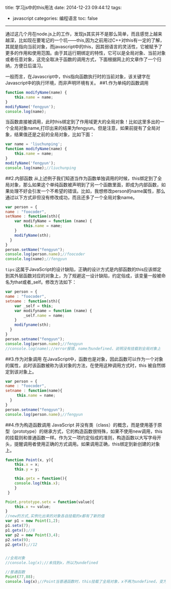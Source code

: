 title: 学习js中的this用法
date: 2014-12-23 09:44:12
tags:
- javascript
categories: 编程语言
toc: false
---

通过这几个月在node.js上的工作，发现js其实并不是那么简单，而且感觉上越来越深，比如现在要笔记的一个坑——this,因为之前用过C++对this有一定的了解，其就是指向当前对象，而javascript中的this，因其弱语言的灵活性，它被赋予了更多的作用和使用范围。由于其运行期绑定的特性，它可以是全局对象、当前对象或者任意对象，这完全取决于函数的调用方式，下面根据网上的文章作了一个归纳，方便日后温习。

一般而言，在Javascript中，this指向函数执行时的当前对象，该关键字在Javascript中的执行环境，而非声明环境有关。
##1.作为单纯的函数调用
```javascript
function modifyName(name) {
    this.name = name;
}
modifyName('fengyun');
console.log(name);
```
<!-- more -->
当函数直接被调用，此时this绑定到了作用域更大的全局对象！比如这里多出的一个全局对象name,打印出来的结果为fengyun。但是注意，如果前提有了全局对象，结果值还是之前的全局对象，比如下面：
```javascript
var name = 'liuchunping';
function modifyName(name) {
    this.name = name;
}
modifyName('fengyun');
console.log(name);//liuchunping
```
##2.内部函数
从上述例子我们知道当作为函数单独调用的时候，this绑定到了全局对象，那么如果这个单纯函数被声明到了另一个函数里面，即成为内部函数，如果处理不好会引发一个不希望的错误。比如，我想修改person的name属性，那么通过以下方式非但没有修改成功，而且还多了一个全局对象name。
```javascript
var person = {
name : "foocoder",
setName : function(sth){
    var modifyName = function (name) {
        this.name = name;
    }
    modifyName(sth);
  }
}
person.setName("fengyun");
console.log(person.name);//foocoder
console.log(name);//fengyun

```
`tips`:这属于JavaScript的设计缺陷，正确的设计方式是内部函数的this应该绑定到其外层函数对应的对象上，为了规避这一设计缺陷，约定俗成，该变量一般被命名为that或者_self。修改方法如下：
```javascript
var person = {
name : "foocoder",
setname : function(sth){
    var _self = this;
    var modifyname = function (name) {
        _self.name = name;
    }
    modifyname(sth);
  }
}
person.setname("fengyun");
console.log(person.name);//fengyun
//console.log(name);//error报错，name为undefined，说明没有挂载到全局对象上

```
##3.作为对象调用
在JavaScript中，函数也是对象，因此函数可以作为一个对象的属性，此时该函数被称为该对象的方法，在使用这种调用方式时，this 被自然绑定到该对象上。
```javascript
var person = {
name : "foocoder",
setname : function(name){
     this.name = name;
  }
}
person.setname("fengyun");
console.log(person.name);//fengyun
```
##4.作为构造函数调用
JavaScript 并没有类（class）的概念，而是使用基于原型（prototype）的继承方式，它的构造函数很特殊，如果不使用new调用，this的挂载则和普通函数一样。作为又一项约定俗成的准则，构造函数以大写字母开头，提醒调用者使用正确的方式调用。如果调用正确，this绑定到新创建的对象上。
```javascript
function Point(x, y){
    this.x = x;
    this.y = y;

    this.getx = function(){
	console.log(this.x);
    }
 }

Point.prototype.setx = function(value){
    this.x += value;
}
//new的方式,实例化出来的对象各自挂载的x都有了新的值
var p1 = new Point(1,2);
p1.setx(7);
p1.getx();//8
var p2 = new Point(3,4);
p2.setx(9);
p2.getx();//12


//全局对象
//console.log(x);//未找到x，所以为undefined

//普通函数
Point(77,88);
console.log(x);//Point当普通函数时，this挂载了全局对象，x不再为undefined，变为了77

```